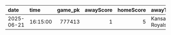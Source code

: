 |date       |time     | game_pk| awayScore| homeScore|awayTeamName       |homeTeamName     |series_description |
|:----------|:--------|-------:|---------:|---------:|:------------------|:----------------|:------------------|
|2025-06-21 |16:15:00 |  777413|         1|         5|Kansas City Royals |San Diego Padres |Regular Season     |
